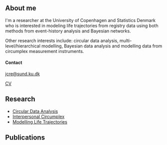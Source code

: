 
## About me

I'm a researcher at the University of Copenhagen and Statistics Denmark who is interested in modeling life trajectories from registry data using both methods from event-history analysis and Bayesian networks.

Other research interests include: circular data analysis, multi-level/hierarchical modelling, Bayesian data analysis and modelling data from circumplex measurement instruments. 

#### Contact
[jcre@sund.ku.dk](mailto:jcre@sund.ku.dk)


[CV](CVgithub.pdf)

## Research

* [Circular Data Analysis](./CDA.html)
* [Interpersonal Circumplex](./IPC.html)
* [Modelling Life Trajectories](./LT.html)

## Publications


